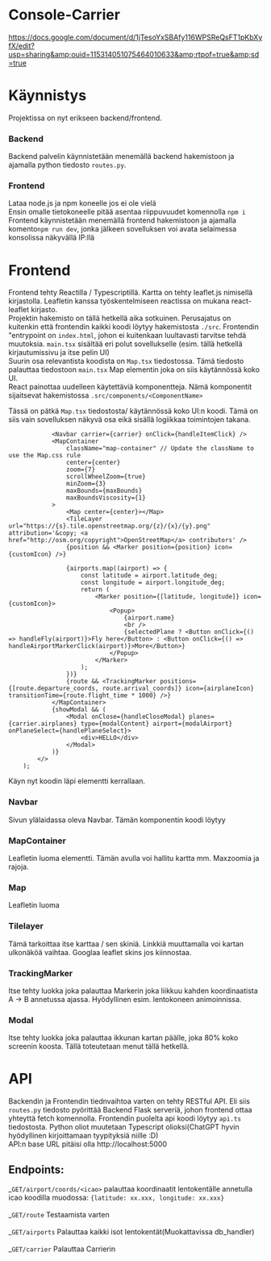 # Console-Carrier

https://docs.google.com/document/d/1jTesoYxSBAfy116WPSReQsFT1pKbXyfX/edit?usp=sharing&amp;ouid=115314051075464010633&amp;rtpof=true&amp;sd=true

# Käynnistys

Projektissa on nyt erikseen backend/frontend.

### Backend

Backend palvelin käynnistetään menemällä backend hakemistoon ja ajamalla python tiedosto `routes.py`.

### Frontend

Lataa node.js ja npm koneelle jos ei ole vielä\
Ensin omalle tietokoneelle pitää asentaa riippuvuudet komennolla `npm i`\
Frontend käynnistetään menemällä frontend hakemistoon ja ajamalla komento`npm run dev`, jonka jälkeen sovelluksen voi avata selaimessa konsolissa näkyvällä IP:llä

# Frontend

Frontend tehty Reactilla / Typescriptillä. Kartta on tehty leaflet.js nimisellä kirjastolla. Leafletin kanssa työskentelmiseen reactissa on mukana react-leaflet kirjasto.\
Projektin hakemisto on tällä hetkellä aika sotkuinen. Perusajatus on kuitenkin että frontendin kaikki koodi löytyy hakemistosta `./src`. Frontendin "entrypoint
on `index.html`, johon ei kuitenkaan luultavasti tarvitse tehdä muutoksia. `main.tsx` sisältää eri polut sovellukselle (esim. tällä hetkellä kirjautumissivu ja itse pelin UI)\
Suurin osa relevantista koodista on `Map.tsx` tiedostossa. Tämä tiedosto palauttaa tiedostoon `main.tsx` Map elementin joka on siis käytännössä koko UI.\
React painottaa uudelleen käytettäviä komponentteja. Nämä komponentit sijaitsevat hakemistossa `.src/components/<ComponentName>`

Tässä on pätkä `Map.tsx` tiedostosta/ käytännössä koko UI:n koodi. Tämä on siis vain sovelluksen näkyvä osa eikä sisällä logiikkaa toimintojen takana.

```<>
			<Navbar carrier={carrier} onClick={handleItemClick} />
			<MapContainer
				className="map-container" // Update the className to use the Map.css rule
				center={center}
				zoom={7}
				scrollWheelZoom={true}
				minZoom={3}
				maxBounds={maxBounds}
				maxBoundsViscosity={1}
			>
				<Map center={center}></Map>
				<TileLayer url="https://{s}.tile.openstreetmap.org/{z}/{x}/{y}.png" attribution='&copy; <a href="http://osm.org/copyright">OpenStreetMap</a> contributors' />
				{position && <Marker position={position} icon={customIcon} />}

				{airports.map((airport) => {
					const latitude = airport.latitude_deg;
					const longitude = airport.longitude_deg;
					return (
						<Marker position={[latitude, longitude]} icon={customIcon}>
							<Popup>
								{airport.name}
								<br />
								{selectedPlane ? <Button onClick={() => handleFly(airport)}>Fly here</Button> : <Button onClick={() => handleAirportMarkerClick(airport)}>More</Button>}
							</Popup>
						</Marker>
					);
				})}
				{route && <TrackingMarker positions={[route.departure_coords, route.arrival_coords]} icon={airplaneIcon} transitionTime={route.flight_time * 1000} />}
			</MapContainer>
			{showModal && (
				<Modal onClose={handleCloseModal} planes={carrier.airplanes} type={modalContent} airport={modalAirport} onPlaneSelect={handlePlaneSelect}>
					<div>HELLO</div>
				</Modal>
			)}
		</>
	);
```

Käyn nyt koodin läpi elementti kerrallaan.

### Navbar

Sivun ylälaidassa oleva Navbar. Tämän komponentin koodi löytyy

### MapContainer

Leafletin luoma elementti. Tämän avulla voi hallitu kartta mm. Maxzoomia ja rajoja.

### Map

Leafletin luoma

### Tilelayer

Tämä tarkoittaa itse karttaa / sen skiniä. Linkkiä muuttamalla voi kartan ulkonäköä vaihtaa. Googlaa leaflet skins jos kiinnostaa.

### TrackingMarker

Itse tehty luokka joka palauttaa Markerin joka liikkuu kahden koordinaatista A -> B annetussa ajassa. Hyödyllinen esim. lentokoneen animoinnissa.

### Modal

Itse tehty luokka joka palauttaa ikkunan kartan päälle, joka 80% koko screenin koosta. Tällä toteutetaan menut tällä hetkellä.

# API

Backendin ja Frontendin tiednvaihtoa varten on tehty RESTful API. Eli siis `routes.py` tiedosto pyörittää Backend Flask serveriä, johon frontend ottaa yhteyttä fetch komennolla. Frontendin puolelta api koodi löytyy `api.ts` tiedostosta. Python oliot muutetaan Typescript olioksi(ChatGPT hyvin hyödyllinen kirjoittamaan tyypityksiä niille :D)\
API:n base URL pitäisi olla http://localhost:5000

## Endpoints:

_`GET/airport/coords/<icao>`
palauttaa koordinaatit lentokentälle annetulla icao koodilla muodossa: `{latitude: xx.xxx, longitude: xx.xxx}`\
\
_`GET/route` Testaamista varten\
\
_`GET/airports` Palauttaa kaikki isot lentokentät(Muokattavissa db_handler)\
\
_`GET/carrier` Palauttaa Carrierin
